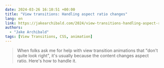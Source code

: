 ```yaml
---
date: 2024-03-26 16:10:51 +00:00
title: "View transitions: Handling aspect ratio changes"
lang: en
link: https://jakearchibald.com/2024/view-transitions-handling-aspect-ratio-changes/
authors:
  - "Jake Archibald"
tags: [View Transitions, CSS, animation]
---
```


> When folks ask me for help with view transition animations that "don't quite look right", it's usually because the content changes aspect ratio. Here's how to handle it.
